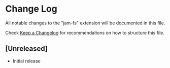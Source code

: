 # Change Log
All notable changes to the "jam-fs" extension will be documented in this file.

Check [Keep a Changelog](http://keepachangelog.com/) for recommendations on how to structure this file.

## [Unreleased]
- Initial release